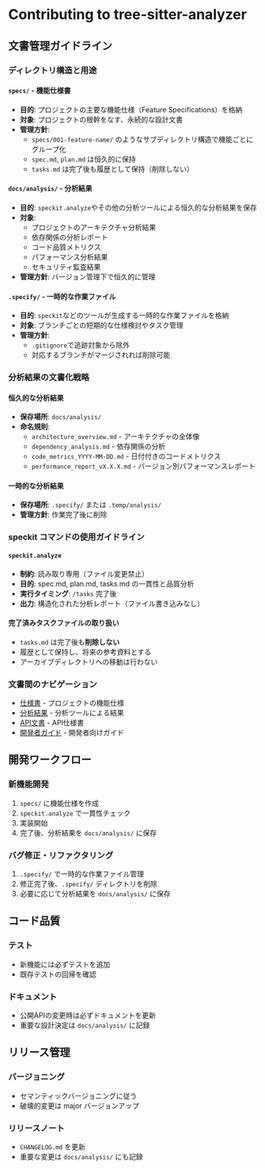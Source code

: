 # Contributing to tree-sitter-analyzer

## 文書管理ガイドライン

### ディレクトリ構造と用途

#### `specs/` - 機能仕様書
- **目的**: プロジェクトの主要な機能仕様（Feature Specifications）を格納
- **対象**: プロジェクトの根幹をなす、永続的な設計文書
- **管理方針**: 
  - `specs/001-feature-name/` のようなサブディレクトリ構造で機能ごとにグループ化
  - `spec.md`, `plan.md` は恒久的に保持
  - `tasks.md` は完了後も履歴として保持（削除しない）

#### `docs/analysis/` - 分析結果
- **目的**: `speckit.analyze`やその他の分析ツールによる恒久的な分析結果を保存
- **対象**: 
  - プロジェクトのアーキテクチャ分析結果
  - 依存関係の分析レポート
  - コード品質メトリクス
  - パフォーマンス分析結果
  - セキュリティ監査結果
- **管理方針**: バージョン管理下で恒久的に管理

#### `.specify/` - 一時的な作業ファイル
- **目的**: `speckit`などのツールが生成する一時的な作業ファイルを格納
- **対象**: ブランチごとの短期的な仕様検討やタスク管理
- **管理方針**: 
  - `.gitignore`で追跡対象から除外
  - 対応するブランチがマージされれば削除可能

### 分析結果の文書化戦略

#### 恒久的な分析結果
- **保存場所**: `docs/analysis/`
- **命名規則**: 
  - `architecture_overview.md` - アーキテクチャの全体像
  - `dependency_analysis.md` - 依存関係の分析
  - `code_metrics_YYYY-MM-DD.md` - 日付付きのコードメトリクス
  - `performance_report_vX.X.X.md` - バージョン別パフォーマンスレポート

#### 一時的な分析結果
- **保存場所**: `.specify/` または `.temp/analysis/`
- **管理方針**: 作業完了後に削除

### speckit コマンドの使用ガイドライン

#### `speckit.analyze`
- **制約**: 読み取り専用（ファイル変更禁止）
- **目的**: spec.md, plan.md, tasks.md の一貫性と品質分析
- **実行タイミング**: `/tasks` 完了後
- **出力**: 構造化された分析レポート（ファイル書き込みなし）

#### 完了済みタスクファイルの取り扱い
- `tasks.md` は完了後も**削除しない**
- 履歴として保持し、将来の参考資料とする
- アーカイブディレクトリへの移動は行わない

### 文書間のナビゲーション

- [仕様書](../specs/) - プロジェクトの機能仕様
- [分析結果](analysis/) - 分析ツールによる結果
- [API文書](api/) - API仕様書
- [開発者ガイド](developer_guide.md) - 開発者向けガイド

## 開発ワークフロー

### 新機能開発
1. `specs/` に機能仕様を作成
2. `speckit.analyze` で一貫性チェック
3. 実装開始
4. 完了後、分析結果を `docs/analysis/` に保存

### バグ修正・リファクタリング
1. `.specify/` で一時的な作業ファイル管理
2. 修正完了後、`.specify/` ディレクトリを削除
3. 必要に応じて分析結果を `docs/analysis/` に保存

## コード品質

### テスト
- 新機能には必ずテストを追加
- 既存テストの回帰を確認

### ドキュメント
- 公開APIの変更時は必ずドキュメントを更新
- 重要な設計決定は `docs/analysis/` に記録

## リリース管理

### バージョニング
- セマンティックバージョニングに従う
- 破壊的変更は major バージョンアップ

### リリースノート
- `CHANGELOG.md` を更新
- 重要な変更は `docs/analysis/` にも記録